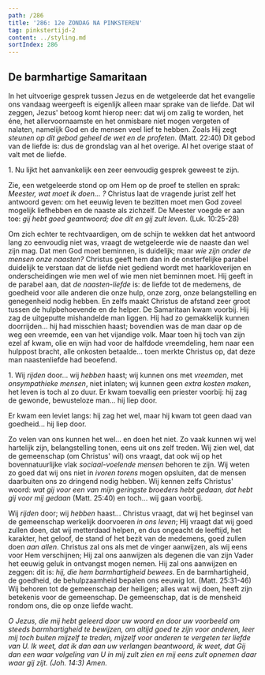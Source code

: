```yaml
---
path: /286
title: '286: 12e ZONDAG NA PINKSTEREN'
tag: pinkstertijd-2
content: ../styling.md
sortIndex: 286
---
```


## De barmhartige Samaritaan

In het uitvoerige gesprek tussen Jezus en de wetgeleerde dat het evangelie ons vandaag weergeeft is eigenlijk alleen maar sprake van de liefde. Dat wil zeggen, Jezus' betoog komt hierop neer: dat wij om zalig te worden, het éne, het allervoornaamste en het onmisbare niet mogen vergeten of nalaten, namelijk God en de mensen veel lief te hebben. Zoals Hij zegt _steunen op dit gebod geheel de wet en de profeten_. (Matt. 22:40) Dit gebod van de liefde is: dus de grondslag van al het overige. Al het overige staat of valt met de liefde.

1\. Nu lijkt het aanvankelijk een zeer eenvoudig gesprek geweest te zijn.

Zie, een wetgeleerde stond op om Hem op de proef te stellen en sprak: _Meester, wat moet ik doen... ?_ Christus laat de vragende jurist zelf het antwoord geven: om het eeuwig leven te bezitten moet men God zoveel mogelijk liefhebben en de naaste als zichzelf. De Meester voegde er aan toe: _gij hebt goed geantwoord; doe dit en gij zult leven_. (Luk. 10:25-28)

Om zich echter te rechtvaardigen, om de schijn te wekken dat het antwoord lang zo eenvoudig niet was, vraagt de wetgeleerde wie de naaste dan wel zijn mag. Dat men God moet beminnen, is duidelijk; maar _wie zijn onder de mensen onze naasten?_ Christus geeft hem dan in de onsterfelijke parabel duidelijk te verstaan dat de liefde niet gediend wordt met haarkloverijen en onderscheidingen wie men wel of wie men niet beminnen moet. Hij geeft in de parabel aan, dat _de naasten-liefde_ is: de liefde tot de medemens, de goedheid voor alle anderen die onze hulp, onze zorg, onze belangstelling en genegenheid nodig hebben. En zelfs maakt Christus de afstand zeer groot tussen de hulpbehoevende en de helper. De Samaritaan kwam voorbij. Hij zag de uitgeputte mishandelde man liggen. Hij had zo gemakkelijk kunnen doorrijden... hij had misschien haast; bovendien was de man daar op de weg een vreemde, een van het vijandige volk. Maar toen hij toch van zijn ezel af kwam, olie en wijn had voor de halfdode vreemdeling, hem naar een hulppost bracht, alle onkosten betaalde... toen merkte Christus op, dat deze man naastenliefde had beoefend.

1\. Wij _rijden_ door... wij _hebben_ haast; wij kunnen ons met _vreemden_, met _onsympathieke mensen_, niet inlaten; wij kunnen geen _extra kosten maken_, het leven is toch al zo duur. Er kwam toevallig een priester voorbij: hij zag de gewonde, bewusteloze man... hij liep door.

Er kwam een leviet langs: hij zag het wel, maar hij kwam tot geen daad van goedheid... hij liep door.

Zo velen van ons kunnen het wel... en doen het niet. Zo vaak kunnen wij wel hartelijk zijn, belangstelling tonen, eens uit ons zelf treden. Wij zien wel, dat de gemeenschap (om Christus' wil) ons vraagt, dat ook wij op het bovennatuurlijke vlak _sociaal-voelende mensen_ behoren te zijn. Wij weten zo goed dat wij ons niet in _ivoren torens_ mogen opsluiten, dat de mensen daarbuiten ons zo dringend nodig hebben. Wij kennen zelfs Christus' woord: _wat gij voor een van mijn geringste broeders hebt gedaan, dat hebt gij voor mij gedaan_ (Matt. 25:40) en toch... wij gaan voorbij.

Wij _rijden_ door; wij _hebben_ haast... Christus vraagt, dat wij het beginsel van de gemeenschap werkelijk doorvoeren _in ons leven_; Hij vraagt dat wij goed zullen doen, dat wij metterdaad helpen, en dus ongeacht de leeftijd, het karakter, het geloof, de stand of het bezit van de medemens, goed zullen doen _aan allen_. Christus zal ons als met de vinger aanwijzen, als wij eens voor Hem verschijnen; Hij zal ons aanwijzen als degenen die van zijn Vader het eeuwig geluk in ontvangst mogen nemen. Hij zal ons aanwijzen en zeggen: dit is: _hij, die hem barmhartigheid bewees_. En de barmhartigheid, de goedheid, de behulpzaamheid bepalen ons eeuwig lot. (Matt. 25:31-46) Wij behoren tot de gemeenschap der heiligen; alles wat wij doen, heeft zijn betekenis voor de gemeenschap. De gemeenschap, dat is de mensheid rondom ons, die op onze liefde wacht.

_O Jezus, die mij hebt geleerd door uw woord en door uw voorbeeld om steeds barmhartigheid te bewijzen, om altijd goed te zijn voor anderen, leer mij toch buiten mijzelf te treden, mijzelf voor anderen te vergeten ter liefde van U. Ik weet, dat ik dan aan uw verlangen beantwoord, ik weet, dat Gij dan een waar volgeling van U in mij zult zien en mij eens zult opnemen daar waar gij zijt. (Joh. 14:3) Amen._
